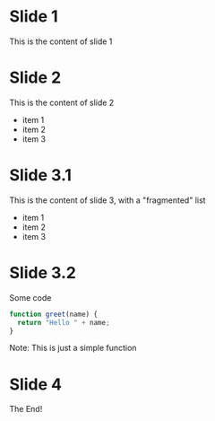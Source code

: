 # Slide 1

This is the content of slide 1



# Slide 2

This is the content of slide 2
* item 1
* item 2
* item 3



# Slide 3.1

This is the content of slide 3, with a "fragmented" list
* item 1 <!-- .element: class="fragment"-->
* item 2 <!-- .element: class="fragment"-->
* item 3 <!-- .element: class="fragment"-->


# Slide 3.2

Some code
```javascript
function greet(name) {
  return "Hello " + name;
}
```

Note: This is just a simple function



# Slide 4
The End!